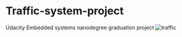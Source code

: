 # Traffic-system-project
Udacity Embedded systems nanodegree graduation project
![traffic](https://user-images.githubusercontent.com/53778517/189934570-344977ae-b68f-4064-9628-a11686d96ae8.png)
